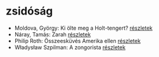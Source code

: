 # zsidóság

- Moldova, György: Ki ölte meg a Holt-tengert? [részletek](_details/Moldova%2C%20Gy%C3%B6rgy.md#id_1373)
- Náray, Tamás: Zarah [részletek](_details/N%C3%A1ray%2C%20Tam%C3%A1s.md#id_1234)
- Philip Roth: Összeesküvés Amerika ellen [részletek](_details/Philip%20Roth.md#id_1453)
- Władysław Szpilman: A zongorista [részletek](_details/W%C5%82adys%C5%82aw%20Szpilman.md#id_170)